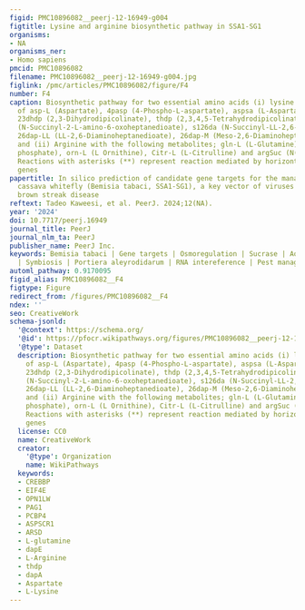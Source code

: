 ```yaml
---
figid: PMC10896082__peerj-12-16949-g004
figtitle: Lysine and arginine biosynthetic pathway in SSA1-SG1
organisms:
- NA
organisms_ner:
- Homo sapiens
pmcid: PMC10896082
filename: PMC10896082__peerj-12-16949-g004.jpg
figlink: /pmc/articles/PMC10896082/figure/F4
number: F4
caption: Biosynthetic pathway for two essential amino acids (i) lysine comprising
  of asp-L (Aspartate), 4pasp (4-Phospho-L-aspartate), aspsa (L-Aspartate 4-semialdehyde),
  23dhdp (2,3-Dihydrodipicolinate), thdp (2,3,4,5-Tetrahydrodipicolinate), s12a6o
  (N-Succinyl-2-L-amino-6-oxoheptanedioate), s126da (N-Succinyl-LL-2,6-diaminoheptanedioate),
  26dap-LL (LL-2,6-Diaminoheptanedioate), 26dap-M (Meso-2,6-Diaminoheptanedioate)
  and (ii) Arginine with the following metabolites; gln-L (L-Glutamine), cbp (Carbamoyl
  phosphate), orn-L (L Ornithine), Citr-L (L-Citrulline) and argSuc (N(omega)-(L-Arginino)succinate).
  Reactions with asterisks (**) represent reaction mediated by horizontally transfered
  genes
papertitle: In silico prediction of candidate gene targets for the management of African
  cassava whitefly (Bemisia tabaci, SSA1-SG1), a key vector of viruses causing cassava
  brown streak disease
reftext: Tadeo Kaweesi, et al. PeerJ. 2024;12(NA).
year: '2024'
doi: 10.7717/peerj.16949
journal_title: PeerJ
journal_nlm_ta: PeerJ
publisher_name: PeerJ Inc.
keywords: Bemisia tabaci | Gene targets | Osmoregulation | Sucrase | Aquaporin | Alpha-glucosidase
  | Symbiosis | Portiera aleyrodidarum | RNA intereference | Pest management
automl_pathway: 0.9170095
figid_alias: PMC10896082__F4
figtype: Figure
redirect_from: /figures/PMC10896082__F4
ndex: ''
seo: CreativeWork
schema-jsonld:
  '@context': https://schema.org/
  '@id': https://pfocr.wikipathways.org/figures/PMC10896082__peerj-12-16949-g004.html
  '@type': Dataset
  description: Biosynthetic pathway for two essential amino acids (i) lysine comprising
    of asp-L (Aspartate), 4pasp (4-Phospho-L-aspartate), aspsa (L-Aspartate 4-semialdehyde),
    23dhdp (2,3-Dihydrodipicolinate), thdp (2,3,4,5-Tetrahydrodipicolinate), s12a6o
    (N-Succinyl-2-L-amino-6-oxoheptanedioate), s126da (N-Succinyl-LL-2,6-diaminoheptanedioate),
    26dap-LL (LL-2,6-Diaminoheptanedioate), 26dap-M (Meso-2,6-Diaminoheptanedioate)
    and (ii) Arginine with the following metabolites; gln-L (L-Glutamine), cbp (Carbamoyl
    phosphate), orn-L (L Ornithine), Citr-L (L-Citrulline) and argSuc (N(omega)-(L-Arginino)succinate).
    Reactions with asterisks (**) represent reaction mediated by horizontally transfered
    genes
  license: CC0
  name: CreativeWork
  creator:
    '@type': Organization
    name: WikiPathways
  keywords:
  - CREBBP
  - EIF4E
  - OPN1LW
  - PAG1
  - PCBP4
  - ASPSCR1
  - ARSD
  - L-glutamine
  - dapE
  - L-Arginine
  - thdp
  - dapA
  - Aspartate
  - L-Lysine
---
```

